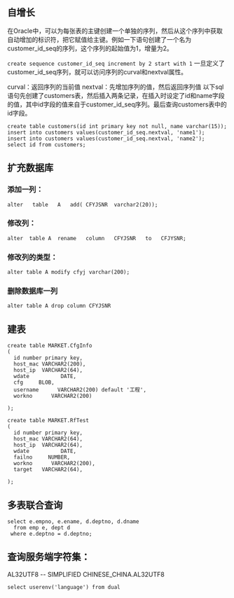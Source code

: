 ## 自增长

在Oracle中，可以为每张表的主键创建一个单独的序列，然后从这个序列中获取自动增加的标识符，把它赋值给主键。例如一下语句创建了一个名为customer_id_seq的序列，这个序列的起始值为1，增量为2。

```create sequence customer_id_seq increment by 2 start with 1```
一旦定义了customer_id_seq序列，就可以访问序列的curval和nextval属性。

curval：返回序列的当前值
nextval：先增加序列的值，然后返回序列值
以下sql语句先创建了customers表，然后插入两条记录，在插入时设定了id和name字段的值，其中id字段的值来自于customer_id_seq序列。最后查询customers表中的id字段。

```
create table customers(id int primary key not null, name varchar(15));
insert into customers values(customer_id_seq.nextval, 'name1');
insert into customers values(customer_id_seq.nextval, 'name2');
select id from customers;
```


## 扩充数据库
### 添加一列：   
```  
alter   table   A   add( CFYJSNR  varchar2(20));     
```
### 修改列： 
```    
alter  table A  rename   column   CFYJSNR   to   CFJYSNR;  
```    
### 修改列的类型：     
```
alter table A modify cfyj varchar(200);     
```
### 删除数据库一列     
```
alter table A drop column CFYJSNR   
```

## 建表
```
create table MARKET.CfgInfo
(
  id number primary key,
  host_mac VARCHAR2(200),
  host_ip  VARCHAR2(64),
  wdate          DATE,
  cfg     BLOB,
  username      VARCHAR2(200) default '工程',
  workno      VARCHAR2(200)

);
```
```
create table MARKET.RfTest
(
  id number primary key,
  host_mac VARCHAR2(64),
  host_ip  VARCHAR2(64),
  wdate          DATE,
  failno     NUMBER,
  workno      VARCHAR2(200),
  target   VARCHAR2(64),

);
```

## 多表联合查询
```
select e.empno, e.ename, d.deptno, d.dname
  from emp e, dept d
 where e.deptno = d.deptno;
 ```

 ## 查询服务端字符集：
AL32UTF8 -- SIMPLIFIED CHINESE_CHINA.AL32UTF8
```
select userenv('language') from dual
```